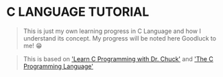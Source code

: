 # C LANGUAGE TUTORIAL

> This is just my own learning progress in C Language and how I understand its concept.
> My progress will be noted here
> Goodluck to me! 😁

> This is based on ['Learn C Programming with Dr. Chuck'](https://www.youtube.com/watch?v=PaPN51Mm5qQ) and ['The C Programming Language'](https://www.amazon.com/Programming-Language-2nd-Brian-Kernighan/dp/0131103628)
